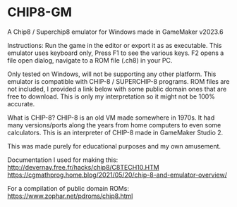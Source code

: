# CHIP8-GM
A Chip8 / Superchip8 emulator for Windows made in GameMaker v2023.6

Instructions:
Run the game in the editor or export it as as executable.
This emulator uses keyboard only, Press F1 to see the various keys.
F2 opens a file open dialog, navigate to a ROM file (.ch8) in your PC.

Only tested on Windows, will not be supporting any other platform.
This emulator is compatible with CHIP-8 / SUPERCHIP-8 programs.
ROM files are not included, I provided a link below with some public domain ones
that are free to download.
This is only my interpretation so it might not be 100% accurate.

What is CHIP-8?
CHIP-8 is an old VM made somewhere in 1970s.
It had many versions/ports along the years from home computers to even some calculators.
This is an interpreter of CHIP-8 made in GameMaker Studio 2. 

This was made purely for educational purposes and my own amusement.

Documentation I used for making this:
http://devernay.free.fr/hacks/chip8/C8TECH10.HTM
https://cgmathprog.home.blog/2021/05/20/chip-8-and-emulator-overview/

For a compilation of public domain ROMs:
https://www.zophar.net/pdroms/chip8.html
